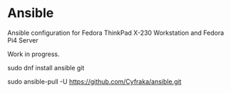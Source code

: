 # Ansible
Ansible configuration for Fedora ThinkPad X-230 Workstation and Fedora Pi4 Server

Work in progress.

sudo dnf install ansible git 

sudo ansible-pull -U https://github.com/Cyfraka/ansible.git 
